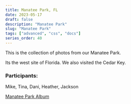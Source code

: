 ```yaml
---
title: Manatee Park, FL
date: 2023-05-17
draft: false
description: "Manatee Park"
slug: "Manatee Park"
tags: ["advanced", "css", "docs"]
series_order: 40
---
```


This is the collection of photos from our Manatee Park.

Its the west site of Florida. We also visited the Cedar Key. 

### Participants:
Mike, Tina, Dani, Heather, Jackson

[Manatee Park Album](https://photos.app.goo.gl/VUXuKEkJiCjbUMn97)
